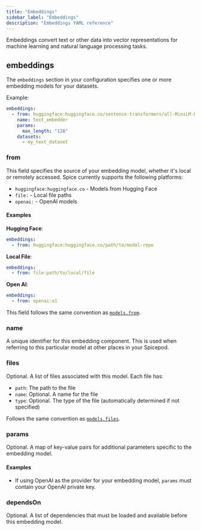 ```yaml
---
title: "Embeddings"
sidebar_label: "Embeddings"
description: "Embeddings YAML reference"
---
```


Embeddings convert text or other data into vector representations for machine learning and natural language processing tasks.

## embeddings

The `embeddings` section in your configuration specifies one or more embedding models for your datasets.

Example:

```yaml
embeddings:
  - from: huggingface:huggingface.co/sentence-transformers/all-MiniLM-L6-v2:latest
    name: text_embedder
    params:
      max_length: "128"
    datasets:
      - my_text_dataset
```

### from

This field specifies the source of your embedding model, whether it's local or remotely accessed. Spice currently supports the following platforms:

- `huggingface:huggingface.co` - Models from Hugging Face
- `file:` - Local file paths
- `openai:` - OpenAI models

#### Examples

**Hugging Face**:

```yaml
embeddings:
  - from: huggingface:huggingface.co/path/to/model-repo
```

**Local File**:

```yaml
embeddings:
  - from: file:path/to/local/file
```

**Open AI**:

```yaml
embeddings:
  - from: openai:o1
```

This field follows the same convention as [`models.from`](./models.md#from).

### name

A unique identifier for this embedding component. This is used when referring to this particular model at other places in your Spicepod.

### files

Optional. A list of files associated with this model. Each file has:

- `path`: The path to the file
- `name`: Optional. A name for the file
- `type`: Optional. The type of the file (automatically determined if not specified)

Follows the same convention as [`models.files`](./models.md#files).

### params

Optional. A map of key-value pairs for additional parameters specific to the embedding model.

#### Examples

- If using OpenAI as the provider for your embedding model, `params` must contain your OpenAI private key.

### dependsOn

Optional. A list of dependencies that must be loaded and available before this embedding model.
